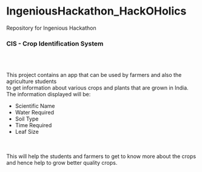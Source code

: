 # IngeniousHackathon_HackOHolics
Repository for Ingenious Hackathon
<h3>CIS - Crop Identification System</h3>
<br><br>
<p>This project contains an app that can be used by farmers and also the agriculture students <br> 
  to get information about various crops and plants that are grown in India.<br>
  The information displayed will be:
  <ul>
    <li>Scientific Name</li>
    <li>Water Required</li>
    <li>Soil Type</li>
    <li>Time Required</li>
    <li>Leaf Size</li>
   </ul>
   <br><br>
   This will help the students and farmers to get to know more about the crops and hence help to grow better quality crops.
